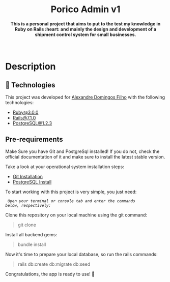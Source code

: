 <h1 align="center">
  <strong>Porico</strong> Admin v1
</h1>

  </hr>

  <h4 align="center">This is a personal project that aims to put to the test my knowledge in Ruby on Rails :heart: and mainly the design and development of a shipment control system for small businesses. </h4>
</br>
<p align="center">

# Description
## :rocket: Technologies
This project was developed for [Alexandre Domingos Filho](https://github.com/alexandredfilho) with the following technologies:

-  [Ruby@3.0.0](https://www.ruby-lang.org/en/)
-  [Rails@7.1.0](https://rubyonrails.org/)
-  [PostgreSQL@1.2.3](https://www.postgresql.org/)

## Pre-requirements

Make Sure you have Git and PostgreSql installed! If you do not, check the official documentation of it and make sure to install the latest stable version.

Take a look at your operational system installation steps:
-  [Git Installation](https://git-scm.com/book/en/v2/Getting-Started-Installing-Git)
-  [PostgreSQL Install](https://www.postgresql.org/download/)

To start working with this project is very simple, you just need:

<code> _Open your terminal or console tab and enter the commands below, respectively:_</code>

Clone this repository on your local machine using the git command:

> git clone

Install all backend gems:

> bundle install

Now it's time to prepare your local database, so run the rails commands:

> rails db:create db:migrate db:seed

</hr>

Congratulations, the app is ready to use! :tada:

</hr>
